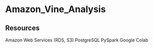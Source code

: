 # Amazon_Vine_Analysis

## Resources 
Amazon Web Services (RDS, S3)
PostgreSQL
PySpark
Google Colab
